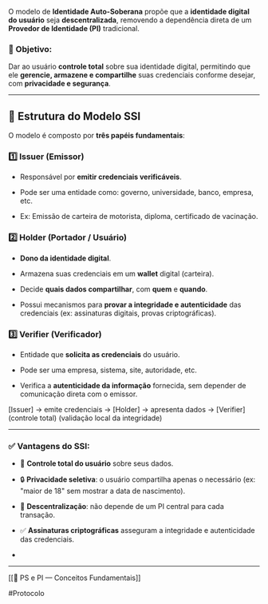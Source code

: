 
O modelo de **Identidade Auto-Soberana** propõe que a **identidade digital do usuário** seja **descentralizada**, removendo a dependência direta de um **Provedor de Identidade (PI)** tradicional.

### 🎯 Objetivo:

Dar ao usuário **controle total** sobre sua identidade digital, permitindo que ele **gerencie, armazene e compartilhe** suas credenciais conforme desejar, com **privacidade e segurança**.

---

## 🧩 Estrutura do Modelo SSI

O modelo é composto por **três papéis fundamentais**:

### 1️⃣ **Issuer (Emissor)**

- Responsável por **emitir credenciais verificáveis**.
    
- Pode ser uma entidade como: governo, universidade, banco, empresa, etc.
    
- Ex: Emissão de carteira de motorista, diploma, certificado de vacinação.
    

### 2️⃣ **Holder (Portador / Usuário)**

- **Dono da identidade digital**.
    
- Armazena suas credenciais em um **wallet** digital (carteira).
    
- Decide **quais dados compartilhar**, com **quem** e **quando**.
    
- Possui mecanismos para **provar a integridade e autenticidade** das credenciais (ex: assinaturas digitais, provas criptográficas).
    

### 3️⃣ **Verifier (Verificador)**

- Entidade que **solicita as credenciais** do usuário.
    
- Pode ser uma empresa, sistema, site, autoridade, etc.
    
- Verifica a **autenticidade da informação** fornecida, sem depender de comunicação direta com o emissor.

[Issuer] → emite credenciais → [Holder] → apresenta dados → [Verifier]
                        (controle total)           (validação local da integridade)
                        
---

### ✅ Vantagens do SSI:

- 🛂 **Controle total do usuário** sobre seus dados.
    
- 🔒 **Privacidade seletiva**: o usuário compartilha apenas o necessário (ex: "maior de 18" sem mostrar a data de nascimento).
    
- 🔄 **Descentralização**: não depende de um PI central para cada transação.
    
- ✅ **Assinaturas criptográficas** asseguram a integridade e autenticidade das credenciais.
-

---
[[🧾 PS e PI — Conceitos Fundamentais]]

#Protocolo